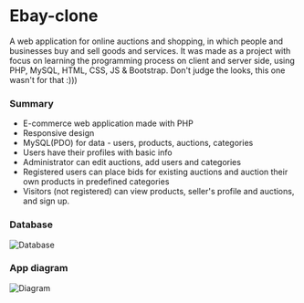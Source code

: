 # Ebay-clone

A web application for online auctions and shopping, in which people and businesses buy and sell goods and services. 
It was made as a project with focus on learning the programming process on client and server side, using PHP, MySQL, HTML, CSS, JS & Bootstrap.
Don't judge the looks, this one wasn't for that :)))

### Summary
* E-commerce web application made with PHP
* Responsive design
* MySQL(PDO) for data - users, products, auctions, categories
* Users have their profiles with basic info
* Administrator can edit auctions, add users and categories
* Registered users can place bids for existing auctions and auction their own products in predefined categories
* Visitors (not registered) can view products, seller's profile and auctions, and sign up.

### Database
![Database](https://i.ibb.co/855pwgs/Screen-Shot-2019-02-07-at-18-49-06.png)

### App diagram
![Diagram](https://i.ibb.co/vkst4ZM/Screen-Shot-2019-02-07-at-18-59-19.png)
